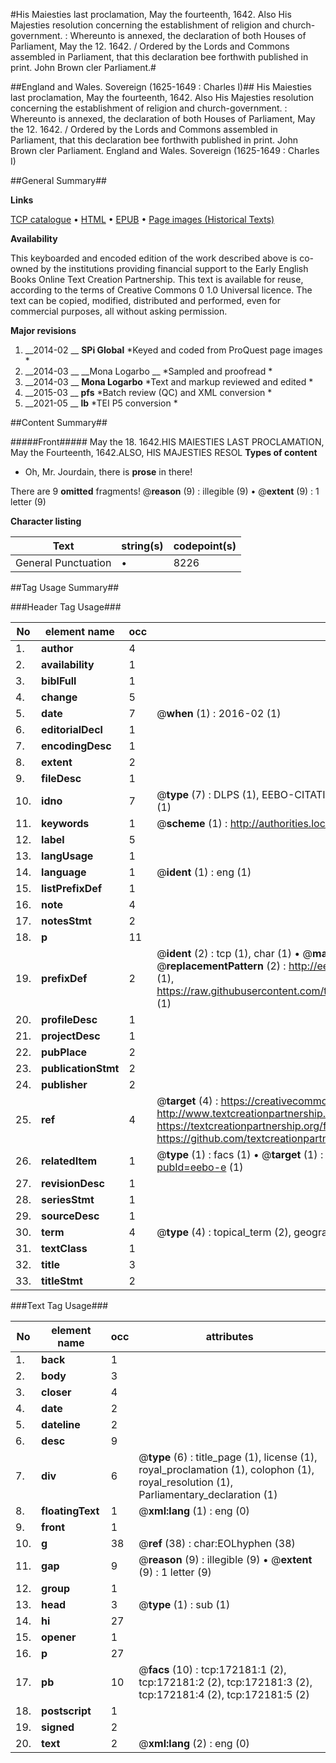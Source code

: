 #His Maiesties last proclamation, May the fourteenth, 1642. Also His Majesties resolution concerning the establishment of religion and church-government. : Whereunto is annexed, the declaration of both Houses of Parliament, May the 12. 1642. / Ordered by the Lords and Commons assembled in Parliament, that this declaration bee forthwith published in print. John Brown cler Parliament.#

##England and Wales. Sovereign (1625-1649 : Charles I)##
His Maiesties last proclamation, May the fourteenth, 1642. Also His Majesties resolution concerning the establishment of religion and church-government. : Whereunto is annexed, the declaration of both Houses of Parliament, May the 12. 1642. / Ordered by the Lords and Commons assembled in Parliament, that this declaration bee forthwith published in print. John Brown cler Parliament.
England and Wales. Sovereign (1625-1649 : Charles I)

##General Summary##

**Links**

[TCP catalogue](http://www.ota.ox.ac.uk/tcp/)  • 
[HTML](http://tei.it.ox.ac.uk/tcp/Texts-HTML/free/A78/A78838.html)  • 
[EPUB](http://tei.it.ox.ac.uk/tcp/Texts-EPUB/free/A78/A78838.epub) • 
[Page images (Historical Texts)](https://historicaltexts.jisc.ac.uk/eebo-45578237e)

**Availability**

This keyboarded and encoded edition of the work described above is co-owned by the
    institutions providing financial support to the Early English Books Online Text Creation
    Partnership. This text is available for reuse, according to the terms of  Creative Commons 0 1.0 Universal
    licence. The text can be copied, modified, distributed and performed, even for commercial
    purposes, all without asking permission.

**Major revisions**

1. __2014-02 __ __SPi Global__ *Keyed and coded from ProQuest page images *
1. __2014-03 __ __Mona Logarbo __ *Sampled and proofread *
1. __2014-03 __ __Mona Logarbo__ *Text and markup reviewed and edited *
1. __2015-03 __ __pfs__ *Batch review (QC) and XML conversion *
1. __2021-05 __ __lb__ *TEI P5 conversion *

##Content Summary##

#####Front#####
May the 18. 1642.HIS MAIESTIES LAST PROCLAMATION, May the Fourteenth, 1642.ALSO, HIS MAJESTIES RESOL
**Types of content**

  * Oh, Mr. Jourdain, there is **prose** in there!

There are 9 **omitted** fragments! 
 @__reason__ (9) : illegible (9)  •  @__extent__ (9) : 1 letter (9)

**Character listing**


|Text|string(s)|codepoint(s)|
|---|---|---|
|General Punctuation|•|8226|

##Tag Usage Summary##

###Header Tag Usage###

|No|element name|occ|attributes|
|---|---|---|---|
|1.|__author__|4||
|2.|__availability__|1||
|3.|__biblFull__|1||
|4.|__change__|5||
|5.|__date__|7| @__when__ (1) : 2016-02 (1)|
|6.|__editorialDecl__|1||
|7.|__encodingDesc__|1||
|8.|__extent__|2||
|9.|__fileDesc__|1||
|10.|__idno__|7| @__type__ (7) : DLPS (1), EEBO-CITATION (1), VID (1), EEBO-PROQUEST (1), STC (2), OCLC (1)|
|11.|__keywords__|1| @__scheme__ (1) : http://authorities.loc.gov/ (1)|
|12.|__label__|5||
|13.|__langUsage__|1||
|14.|__language__|1| @__ident__ (1) : eng (1)|
|15.|__listPrefixDef__|1||
|16.|__note__|4||
|17.|__notesStmt__|2||
|18.|__p__|11||
|19.|__prefixDef__|2| @__ident__ (2) : tcp (1), char (1)  •  @__matchPattern__ (2) : ([0-9\-]+):([0-9IVX]+) (1), (.+) (1)  •  @__replacementPattern__ (2) : http://eebo.chadwyck.com/downloadtiff?vid=$1&page=$2 (1), https://raw.githubusercontent.com/textcreationpartnership/Texts/master/tcpchars.xml#$1 (1)|
|20.|__profileDesc__|1||
|21.|__projectDesc__|1||
|22.|__pubPlace__|2||
|23.|__publicationStmt__|2||
|24.|__publisher__|2||
|25.|__ref__|4| @__target__ (4) : https://creativecommons.org/publicdomain/zero/1.0/ (1), http://www.textcreationpartnership.org/docs/. (1), https://textcreationpartnership.org/faq/#faq05 (1), https://github.com/textcreationpartnership (1)|
|26.|__relatedItem__|1| @__type__ (1) : facs (1)  •  @__target__ (1) : https://data.historicaltexts.jisc.ac.uk/view?pubId=eebo-e (1)|
|27.|__revisionDesc__|1||
|28.|__seriesStmt__|1||
|29.|__sourceDesc__|1||
|30.|__term__|4| @__type__ (4) : topical_term (2), geographic_name (2)|
|31.|__textClass__|1||
|32.|__title__|3||
|33.|__titleStmt__|2||


###Text Tag Usage###

|No|element name|occ|attributes|
|---|---|---|---|
|1.|__back__|1||
|2.|__body__|3||
|3.|__closer__|4||
|4.|__date__|2||
|5.|__dateline__|2||
|6.|__desc__|9||
|7.|__div__|6| @__type__ (6) : title_page (1), license (1), royal_proclamation (1), colophon (1), royal_resolution (1), Parliamentary_declaration (1)|
|8.|__floatingText__|1| @__xml:lang__ (1) : eng (0)|
|9.|__front__|1||
|10.|__g__|38| @__ref__ (38) : char:EOLhyphen (38)|
|11.|__gap__|9| @__reason__ (9) : illegible (9)  •  @__extent__ (9) : 1 letter (9)|
|12.|__group__|1||
|13.|__head__|3| @__type__ (1) : sub (1)|
|14.|__hi__|27||
|15.|__opener__|1||
|16.|__p__|27||
|17.|__pb__|10| @__facs__ (10) : tcp:172181:1 (2), tcp:172181:2 (2), tcp:172181:3 (2), tcp:172181:4 (2), tcp:172181:5 (2)|
|18.|__postscript__|1||
|19.|__signed__|2||
|20.|__text__|2| @__xml:lang__ (2) : eng (0)|
